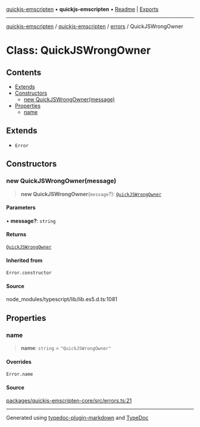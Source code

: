 [quickjs-emscripten](../../../../packages.md) • **quickjs-emscripten** • [Readme](../../../README.md) \| [Exports](../../../exports.md)

***

[quickjs-emscripten](../../../../packages.md) / [quickjs-emscripten](../../../exports.md) / [errors](../README.md) / QuickJSWrongOwner

# Class: QuickJSWrongOwner

## Contents

- [Extends](QuickJSWrongOwner.md#extends)
- [Constructors](QuickJSWrongOwner.md#constructors)
  - [new QuickJSWrongOwner(message)](QuickJSWrongOwner.md#new-quickjswrongownermessage)
- [Properties](QuickJSWrongOwner.md#properties)
  - [name](QuickJSWrongOwner.md#name)

## Extends

- `Error`

## Constructors

### new QuickJSWrongOwner(message)

> **new QuickJSWrongOwner**(`message`?): [`QuickJSWrongOwner`](QuickJSWrongOwner.md)

#### Parameters

• **message?**: `string`

#### Returns

[`QuickJSWrongOwner`](QuickJSWrongOwner.md)

#### Inherited from

`Error.constructor`

#### Source

node\_modules/typescript/lib/lib.es5.d.ts:1081

## Properties

### name

> **name**: `string` = `"QuickJSWrongOwner"`

#### Overrides

`Error.name`

#### Source

[packages/quickjs-emscripten-core/src/errors.ts:21](https://github.com/justjake/quickjs-emscripten/blob/main/packages/quickjs-emscripten-core/src/errors.ts#L21)

***

Generated using [typedoc-plugin-markdown](https://www.npmjs.com/package/typedoc-plugin-markdown) and [TypeDoc](https://typedoc.org/)
